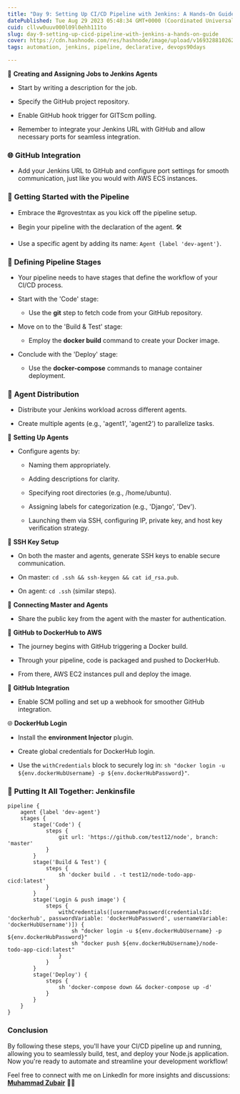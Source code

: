 ```yaml
---
title: "Day 9: Setting Up CI/CD Pipeline with Jenkins: A Hands-On Guide 🚀"
datePublished: Tue Aug 29 2023 05:48:34 GMT+0000 (Coordinated Universal Time)
cuid: cllvw0uuv000l09l0ehh111to
slug: day-9-setting-up-cicd-pipeline-with-jenkins-a-hands-on-guide
cover: https://cdn.hashnode.com/res/hashnode/image/upload/v1693288102629/b8ad5f50-2db9-4211-8925-98be52486900.png
tags: automation, jenkins, pipeline, declarative, devops90days

---
```


🔧 **Creating and Assigning Jobs to Jenkins Agents**

* Start by writing a description for the job.
    
* Specify the GitHub project repository.
    
* Enable GitHub hook trigger for GITScm polling.
    
* Remember to integrate your Jenkins URL with GitHub and allow necessary ports for seamless integration.
    

### 🌐 **GitHub Integration**

* Add your Jenkins URL to GitHub and configure port settings for smooth communication, just like you would with AWS ECS instances.
    

### 🌱 **Getting Started with the Pipeline**

* Embrace the #grovestntax as you kick off the pipeline setup.
    
* Begin your pipeline with the declaration of the agent. 🛠️
    
* Use a specific agent by adding its name: `Agent {label 'dev-agent'}`.
    

### 🔨 **Defining Pipeline Stages**

* Your pipeline needs to have stages that define the workflow of your CI/CD process.
    
* Start with the 'Code' stage:
    
    * Use the **git** step to fetch code from your GitHub repository.
        
* Move on to the 'Build & Test' stage:
    
    * Employ the **docker build** command to create your Docker image.
        
* Conclude with the 'Deploy' stage:
    
    * Use the **docker-compose** commands to manage container deployment.
        

### 🧩 **Agent Distribution**

* Distribute your Jenkins workload across different agents.
    
* Create multiple agents (e.g., 'agent1', 'agent2') to parallelize tasks.
    

🔧 **Setting Up Agents**

* Configure agents by:
    
    * Naming them appropriately.
        
    * Adding descriptions for clarity.
        
    * Specifying root directories (e.g., /home/ubuntu).
        
    * Assigning labels for categorization (e.g., 'Django', 'Dev').
        
    * Launching them via SSH, configuring IP, private key, and host key verification strategy.
        

🔑 **SSH Key Setup**

* On both the master and agents, generate SSH keys to enable secure communication.
    
* On master: `cd .ssh && ssh-keygen && cat id_rsa.pub`.
    
* On agent: `cd .ssh` (similar steps).
    

🔗 **Connecting Master and Agents**

* Share the public key from the agent with the master for authentication.
    

🚀 **GitHub to DockerHub to AWS**

* The journey begins with GitHub triggering a Docker build.
    
* Through your pipeline, code is packaged and pushed to DockerHub.
    
* From there, AWS EC2 instances pull and deploy the image.
    

📡 **GitHub Integration**

* Enable SCM polling and set up a webhook for smoother GitHub integration.
    

🌐 **DockerHub Login**

* Install the **environment Injector** plugin.
    
* Create global credentials for DockerHub login.
    
* Use the `withCredentials` block to securely log in: `sh "docker login -u ${env.dockerHubUsername} -p ${env.dockerHubPassword}"`.
    

### 📝 **Putting It All Together: Jenkinsfile**

```plaintext
pipeline {
    agent {label 'dev-agent'}
    stages {
        stage('Code') {
            steps {
                git url: 'https://github.com/test12/node', branch: 'master'
            }
        }
        stage('Build & Test') {
            steps {
                sh 'docker build . -t test12/node-todo-app-cicd:latest'
            }
        }
        stage('Login & push image') {
            steps {
                withCredentials([usernamePassword(credentialsId: 'dockerhub', passwordVariable: 'dockerHubPassword', usernameVariable: 'dockerHubUsername')]) {
                    sh "docker login -u ${env.dockerHubUsername} -p ${env.dockerHubPassword}"
                    sh "docker push ${env.dockerHubUsername}/node-todo-app-cicd:latest"
                }
            }
        }
        stage('Deploy') {
            steps {
                sh 'docker-compose down && docker-compose up -d'
            }
        }
    }
}
```

### **Conclusion**

By following these steps, you'll have your CI/CD pipeline up and running, allowing you to seamlessly build, test, and deploy your Node.js application. Now you're ready to automate and streamline your development workflow!

Feel free to connect with me on LinkedIn for more insights and discussions: [**Muhammad Zubair**](https://www.linkedin.com/in/muhammadzubair220/) 👋🌟